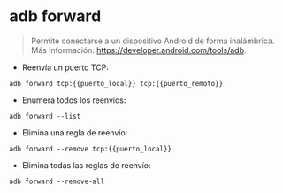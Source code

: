 # adb forward

> Permite conectarse a un dispositivo Android de forma inalámbrica.
> Más información: <https://developer.android.com/tools/adb>.

- Reenvía un puerto TCP:

`adb forward tcp:{{puerto_local}} tcp:{{puerto_remoto}}`

- Enumera todos los reenvíos:

`adb forward --list`

- Elimina una regla de reenvío:

`adb forward --remove tcp:{{puerto_local}}`

- Elimina todas las reglas de reenvío:

`adb forward --remove-all`
